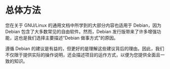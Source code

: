 # 总体方法

您在关于 GNU/Linux 的通用文档中所学到的大部分内容也适用于 Debian，因为 Debian 包含了大多数常见的自由软件。然而，Debian 发行版带来了许多增强功能，这也是我们选择主要描述“Debian 做事方式”的原因。

遵循 Debian 的建议是有益的，但更好的是理解这些建议背后的理由。因此，我们不仅限于提供实际的操作说明，还会描述项目的运作方式，以便为您提供全面且一致的知识。